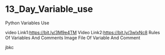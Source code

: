 # 13_Day_Variable_use
Python Variables Use

video Link1:https://bit.ly/3M9e4TM
Video Link2:https://bit.ly/3wlxNc8
Rules Of Variables And Comments
Image File Of Variable And Comment


jbkc
